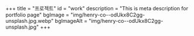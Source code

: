 +++
title = "프로젝트"
id = "work"
description = "This is meta description for portfolio page"
bgImage = "img/henry-co--odUkx8C2gg-unsplash.jpg.webp"
bgImageAlt = "img/henry-co--odUkx8C2gg-unsplash.jpg"
+++